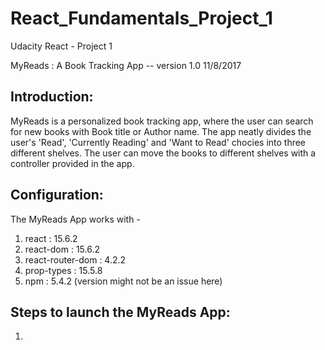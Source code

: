 # React_Fundamentals_Project_1
Udacity React - Project 1 

MyReads : A Book Tracking App -- version 1.0 11/8/2017

Introduction:
-------------
MyReads is a personalized book tracking app, where the user can search for new books with Book title or Author name.
The app neatly divides the user's 'Read', 'Currently Reading' and 'Want to Read' chocies into three different shelves.
The user can move the books to different shelves with a controller provided in the app.


Configuration:
--------------
The MyReads App works with -

1. react : 15.6.2
2. react-dom : 15.6.2
3. react-router-dom : 4.2.2
4. prop-types : 15.5.8
5. npm : 5.4.2 (version might not be an issue here)

Steps to launch the MyReads App:
--------------------------------
1. 
